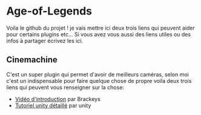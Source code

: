 # Age-of-Legends

Voila le github du projet ! je vais mettre ici deux trois liens qui peuvent aider pour certains plugins etc...
Si vous avez vous aussi des liens utiles ou des infos à partager écrivez les ici.

## Cinemachine
C'est un super plugin qui permet d'avoir de meilleurs caméras, selon moi c'est un indispensable pour faire quelque chose de propre
voila deux trois liens qui peuvent vous renseigner sur la chose:
- [Vidéo d'introduction](https://www.youtube.com/watch?v=Gx9gZ9cfrys) par Brackeys
- [Tutoriel unity détaillé](https://learn.unity.com/tutorial/cinemachine) par unity
